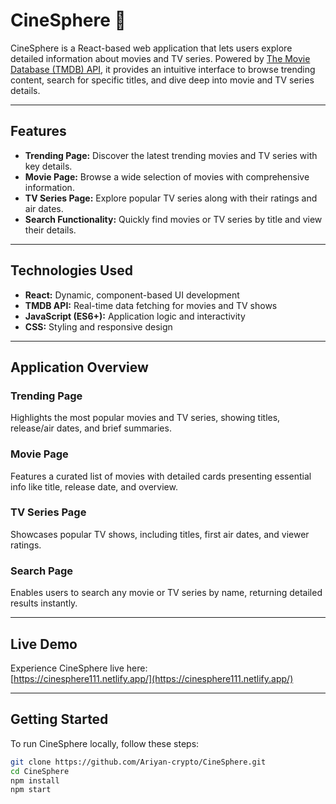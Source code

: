 # CineSphere 🎥

CineSphere is a React-based web application that lets users explore detailed information about movies and TV series. Powered by [The Movie Database (TMDB) API](https://www.themoviedb.org/documentation/api), it provides an intuitive interface to browse trending content, search for specific titles, and dive deep into movie and TV series details.

---

## Features

- **Trending Page:** Discover the latest trending movies and TV series with key details.  
- **Movie Page:** Browse a wide selection of movies with comprehensive information.  
- **TV Series Page:** Explore popular TV series along with their ratings and air dates.  
- **Search Functionality:** Quickly find movies or TV series by title and view their details.

---

## Technologies Used

- **React:** Dynamic, component-based UI development  
- **TMDB API:** Real-time data fetching for movies and TV shows  
- **JavaScript (ES6+):** Application logic and interactivity  
- **CSS:** Styling and responsive design

---

## Application Overview

### Trending Page  
Highlights the most popular movies and TV series, showing titles, release/air dates, and brief summaries.

### Movie Page  
Features a curated list of movies with detailed cards presenting essential info like title, release date, and overview.

### TV Series Page  
Showcases popular TV shows, including titles, first air dates, and viewer ratings.

### Search Page  
Enables users to search any movie or TV series by name, returning detailed results instantly.

---

## Live Demo

Experience CineSphere live here:  
[https://cinesphere111.netlify.app/](https://cinesphere111.netlify.app/)

---

## Getting Started

To run CineSphere locally, follow these steps:

```bash
git clone https://github.com/Ariyan-crypto/CineSphere.git
cd CineSphere
npm install
npm start
